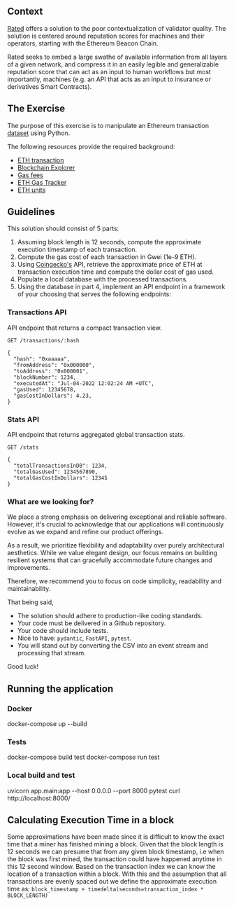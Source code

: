 ## Context

[Rated](rated.network) offers a solution to the poor contextualization of validator quality. The solution is centered around reputation scores for machines and their operators, starting with the Ethereum Beacon Chain.

Rated seeks to embed a large swathe of available information from all layers of a given network, and compress it in an easily legible and generalizable reputation score that can act as an input to human workflows but most importantly, machines (e.g. an API that acts as an input to insurance or derivatives Smart Contracts).

## The Exercise

The purpose of this exercise is to manipulate an Ethereum transaction [dataset](https://github.com/rated-network/coding-challenge/blob/main/ethereum_txs.csv) using Python.

The following resources provide the required background:

- [ETH transaction](https://ethereum.org/en/developers/docs/transactions/)
- [Blockchain Explorer](https://etherscan.io/)
- [Gas fees](https://ethereum.org/en/developers/docs/gas/)
- [ETH Gas Tracker](https://etherscan.io/gastracker)
- [ETH units](https://gwei.io/)

## Guidelines

This solution should consist of 5 parts:

1. Assuming block length is 12 seconds, compute the approximate execution timestamp of each transaction.
2. Compute the gas cost of each transaction in Gwei (1e-9 ETH).
3. Using [Coingecko's](https://www.coingecko.com/en/api/documentation) API, retrieve the approximate price of ETH at transaction execution time and compute the dollar cost of gas used.
4. Populate a local database with the processed transactions.
5. Using the database in part 4, implement an API endpoint in a framework of your choosing that serves the following endpoints:

### Transactions API

API endpoint that returns a compact transaction view.
```
GET /transactions/:hash

{
  "hash": "0xaaaaa",
  "fromAddress": "0x000000",
  "toAddress": "0x000001",
  "blockNumber": 1234,
  "executedAt": "Jul-04-2022 12:02:24 AM +UTC",
  "gasUsed": 12345678,
  "gasCostInDollars": 4.23,
}
```

### Stats API

API endpoint that returns aggregated global transaction stats.
```
GET /stats

{
  "totalTransactionsInDB": 1234,
  "totalGasUsed": 1234567890,
  "totalGasCostInDollars": 12345
}

```

### What are we looking for?
We place a strong emphasis on delivering exceptional and reliable software. However, it's crucial to acknowledge that our applications will continuously evolve as we expand and refine our product offerings.

As a result, we prioritize flexibility and adaptability over purely architectural aesthetics. While we value elegant design, our focus remains on building resilient systems that can gracefully accommodate future changes and improvements.

Therefore, we recommend you to focus on code simplicity, readability and maintainability.

That being said,
* The solution should adhere to production-like coding standards.
* Your code must be delivered in a Github repository.
* Your code should include tests.
* Nice to have: `pydantic`, `FastAPI`, `pytest`.
* You will stand out by converting the CSV into an event stream and processing that stream.

Good luck!

## Running the application
### Docker
docker-compose up --build

### Tests
docker-compose build test
docker-compose run test

### Local build and test
uvicorn app.main:app --host 0.0.0.0 --port 8000
pytest
curl http://localhost:8000/

## Calculating Execution Time in a block
Some approximations have been made since it is difficult to know the exact time that a miner has finished mining a block. Given that the block length is 12 seconds we can presume that from any given block timestamp, i.e when the block was first mined, the transaction could have happened anytime in this 12 second window.
Based on the transaction index we can know the location of a transaction within a block. With this and the assumption that all transactions are evenly spaced out we define the approximate execution time as:
`block_timestamp + timedelta(seconds=transaction_index * BLOCK_LENGTH)`


